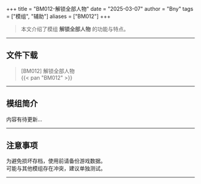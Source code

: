 +++
title = "BM012-解锁全部人物"
date = "2025-03-07"
author = "Bny"
tags = ["模组", "辅助"]
aliases = ["BM012"]
+++

> 本文介绍了模组 **解锁全部人物** 的功能与特点。

---

## 文件下载

> [BM012] 解锁全部人物  
{{< pan "BM012" >}}  

---

## 模组简介

>  
内容有待更新...  

---

## 注意事项

>  
为避免损坏存档，使用前请备份游戏数据。  
可能与其他模组存在冲突，建议单独测试。  

---

